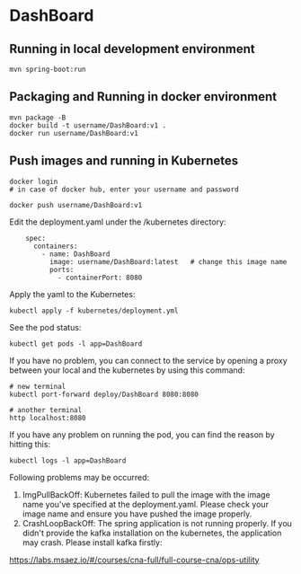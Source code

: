 # DashBoard

## Running in local development environment

```
mvn spring-boot:run
```

## Packaging and Running in docker environment

```
mvn package -B
docker build -t username/DashBoard:v1 .
docker run username/DashBoard:v1
```

## Push images and running in Kubernetes

```
docker login 
# in case of docker hub, enter your username and password

docker push username/DashBoard:v1
```

Edit the deployment.yaml under the /kubernetes directory:
```
    spec:
      containers:
        - name: DashBoard
          image: username/DashBoard:latest   # change this image name
          ports:
            - containerPort: 8080

```

Apply the yaml to the Kubernetes:
```
kubectl apply -f kubernetes/deployment.yml
```

See the pod status:
```
kubectl get pods -l app=DashBoard
```

If you have no problem, you can connect to the service by opening a proxy between your local and the kubernetes by using this command:
```
# new terminal
kubectl port-forward deploy/DashBoard 8080:8080

# another terminal
http localhost:8080
```

If you have any problem on running the pod, you can find the reason by hitting this:
```
kubectl logs -l app=DashBoard
```

Following problems may be occurred:

1. ImgPullBackOff:  Kubernetes failed to pull the image with the image name you've specified at the deployment.yaml. Please check your image name and ensure you have pushed the image properly.
1. CrashLoopBackOff: The spring application is not running properly. If you didn't provide the kafka installation on the kubernetes, the application may crash. Please install kafka firstly:

https://labs.msaez.io/#/courses/cna-full/full-course-cna/ops-utility

